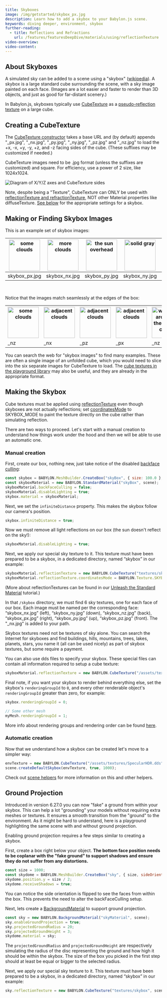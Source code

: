 ```yaml
---
title: Skyboxes
image: /img/getstarted/skybox_px.jpg
description: Learn how to add a skybox to your Babylon.js scene.
keywords: diving deeper, environment, skybox
further-reading:
  - title: Reflections and Refractions
    url: /features/featuresDeepDive/materials/using/reflectionTexture
video-overview:
video-content:
---
```


## About Skyboxes

A simulated sky can be added to a scene using a "skybox" ([wikipedia](<https://en.wikipedia.org/wiki/Skybox_(video_games)>)). A skybox is a large standard cube surrounding the scene, with a sky image painted on each face. (Images are a lot easier and faster to render than 3D objects, and just as good for far-distant scenery.)

In Babylon.js, skyboxes typically use [CubeTexture](/typedoc/classes/babylon.cubetexture) as a [pseudo-reflection texture](#making-the-skybox) on a large cube.

## Creating a CubeTexture

The [CubeTexture constructor](/typedoc/classes/babylon.cubetexture#constructor) takes a base URL and (by default) appends "\_px.jpg", "\_nx.jpg", "\_py.jpg", "\_ny.jpg", "\_pz.jpg" and "\_nz.jpg" to load the +x, -x, +y, -y, +z, and -z facing sides of the cube. (These suffixes may be customized if needed.)

CubeTexture images need to be .jpg format (unless the suffixes are customized) and square. For efficiency, use a power of 2 size, like 1024x1024.

![Diagram of X/Y/Z axes and CubeTexture sides](/img/how_to/Materials/cubetexture1.png)

Note, despite being a "Texture", CubeTexture can ONLY be used with [reflectionTexture and refractionTexture](/features/featuresDeepDive/materials/using/reflectionTexture), NOT other Material properties like diffuseTexture. [See below](#makingtheskybox) for the appropriate settings for a skybox.

## Making or Finding Skybox Images

This is an example set of skybox images:

| <img src="/img/getstarted/skybox_px.jpg" width="100" height="100" alt="some clouds"/> | <img src="/img/getstarted/skybox_nx.jpg" width="100" height="100" alt="more clouds"/> | <img src="/img/getstarted/skybox_py.jpg" width="100" height="100" alt="the sun overhead"/> | <img src="/img/getstarted/skybox_ny.jpg" width="100" height="100" alt="solid gray"/> | <img src="/img/getstarted/skybox_pz.jpg" width="100" height="100" alt="more clouds"/> | <img src="/img/getstarted/skybox_nz.jpg" width="100" height="100" alt="more clouds"/> |
| :-----------------------------------------------------------------------------------: | :-----------------------------------------------------------------------------------: | :----------------------------------------------------------------------------------------: | :----------------------------------------------------------------------------------: | :-----------------------------------------------------------------------------------: | :-----------------------------------------------------------------------------------: |
|                                     skybox_px.jpg                                     |                                     skybox_nx.jpg                                     |                                       skybox_py.jpg                                        |                                    skybox_ny.jpg                                     |                                     skybox_pz.jpg                                     |                                     skybox_nz.jpg                                     |

<br/>

Notice that the images match seamlessly at the edges of the box:

<table><tbody>
<tr>
  <th style={{padding: 10}}><img src="/img/getstarted/skybox_nz.jpg" width="100" height="100" alt="some clouds"/></th>
  <th style={{padding: 10}}><img src="/img/getstarted/skybox_nx.jpg" width="100" height="100" alt="adjacent clouds"/></th>
  <th style={{padding: 10}}><img src="/img/getstarted/skybox_pz.jpg" width="100" height="100" alt="adjacent clouds"/></th>
  <th style={{padding: 10}}><img src="/img/getstarted/skybox_px.jpg" width="100" height="100" alt="adjacent clouds"/></th>
  <th style={{padding: 10}}><img src="/img/getstarted/skybox_nz.jpg" width="100" height="100" alt="wrapping around to the original clouds"/></th>
</tr>
<tr>
  <td>_nz</td>
  <td>_nx</td>
  <td>_pz</td>
  <td>_px</td>
  <td>_nz (again)</td>
</tr>
</tbody></table>
<p></p>

You can search the web for "skybox images" to find many examples. These are often a single image of an unfolded cube, which you would need to slice into the six separate images for CubeTexture to load. The [cube textures in the playground library](/toolsAndResources/assetLibraries/availableTextures#cubetextures) may also be useful, and they are already in the appropriate format.

## Making the Skybox

Cube textures must be applied using [reflectionTexture](/features/featuresDeepDive/materials/using/reflectionTexture) even though skyboxes are not actually reflections; set [coordinatesMode](/typedoc/classes/babylon.texture#coordinatesmode) to SKYBOX_MODE to paint the texture directly on the cube rather than simulating reflection.

There are two ways to proceed. Let's start with a manual creation to understand how things work under the hood and then we will be able to use an automatic one.

### Manual creation
First, create our box, nothing new, just take notice of the disabled [backface culling](https://en.wikipedia.org/wiki/Back-face_culling):
```javascript
const skybox = BABYLON.MeshBuilder.CreateBox("skyBox", { size: 100.0 }, scene);
const skyboxMaterial = new BABYLON.StandardMaterial("skyBox", scene);
skyboxMaterial.backFaceCulling = false;
skyboxMaterial.disableLighting = true;
skybox.material = skyboxMaterial;
```

Next, we set the `infiniteDistance` property. This makes the skybox follow our camera's position.

```javascript
skybox.infiniteDistance = true;
```

Now we must remove all light reflections on our box (the sun doesn't reflect on the sky!):

```javascript
skyboxMaterial.disableLighting = true;
```

Next, we apply our special sky texture to it. This texture must have been prepared to be a skybox, in a dedicated directory, named “skybox” in our example:

```javascript
skyboxMaterial.reflectionTexture = new BABYLON.CubeTexture("textures/skybox", scene);
skyboxMaterial.reflectionTexture.coordinatesMode = BABYLON.Texture.SKYBOX_MODE;
```

(More about reflectionTextures can be found in our [Unleash the Standard Material](https://www.eternalcoding.com/babylon-js-unleash-the-standardmaterial-for-your-babylon-js-game/) tutorial.)

In that `/skybox` directory, we must find 6 sky textures, one for each face of our box. Each image must be named per the corresponding face: “skybox_nx.jpg” (left), “skybox_ny.jpg” (down), “skybox_nz.jpg” (back), “skybox_px.jpg” (right), “skybox_py.jpg” (up), “skybox_pz.jpg” (front). The "\_nx.jpg" is added to your path.

Skybox textures need not be textures of sky alone. You can search the Internet for skyboxes and find buildings, hills, mountains, trees, lakes, planets, stars, you name it (all can be used nicely) as part of skybox textures, but some require a payment.

You can also use dds files to specify your skybox. These special files can contain all information required to setup a cube texture:

```javascript
skyboxMaterial.reflectionTexture = new BABYLON.CubeTexture("/assets/textures/SpecularHDR.dds", scene);
```

Final note, if you want your skybox to render behind everything else, set the skybox's `renderingGroupId` to `0`, and every other renderable object's `renderingGroupId` greater than zero, for example:

```javascript
skybox.renderingGroupId = 0;

// Some other mesh
myMesh.renderingGroupId = 1;
```

More info about rendering groups and rendering order can be found [here](/features/featuresDeepDive/materials/advanced/transparent_rendering).

<Playground id="#UU7RQ#1" title="Simple Skybox Example" description="Simple example of how to add a skybox to your scene." image="/img/playgroundsAndNMEs/divingDeeperEnvironmentSkybox1.jpg"/>

### Automatic creation
Now that we understand how a skybox can be created let's move to a simpler way:

```javascript
envTexture = new BABYLON.CubeTexture("/assets/textures/SpecularHDR.dds", scene);
scene.createDefaultSkybox(envTexture, true, 1000);
```

<Playground id="#BH23ZD#1" title="Playground Example Skybox Helper" description="Simple example of using the Skybox Helper." image="/img/playgroundsAndNMEs/divingDeeperEnvironmentIntro1.jpg" isMain={true} category="Environment"/>

Check out [scene helpers](/features/featuresDeepDive/scene/fastBuildWorld#environmental-helper) for more information on this and other helpers.

## Ground Projection

Introduced in version 6.27.0 you can now "fake" a ground from within your skybox. This can help a lot "grounding" your models without requiring extra meshes or textures. It ensures a smooth transition from the "ground" to the environment. As it might be hard to understand, here is a playground highlighting the same scene with and without ground projection.

<Playground id="#25JK74#0" title="Ground Projection Playground" description="Simple example of using Ground Projection." image="/img/playgroundsAndNMEs/divingDeeperSkyboxGroundProjection.jpg" category="Environment"/>

Enabling ground projection requires a few steps similar to creating a skybox.

First, create a box right below your object. **The bottom face position needs to be coplanar with the "fake ground" to support shadows and ensure they do not suffer from any distortions.**

```javascript
const size = 1000;
const skydome = BABYLON.MeshBuilder.CreateBox("sky", { size, sideOrientation: BABYLON.Mesh.BACKSIDE }, scene);
skydome.position.y = size / 2;
skydome.receiveShadows = true;
```

You can notice the side orientation is flipped to see the faces from within the box. This prevents the need to alter the backFaceCulling setup.

Next, lets create a [BackgroundMaterial](/features/featuresDeepDive/environment/backgroundMaterial) to support ground projection.

```javascript
const sky = new BABYLON.BackgroundMaterial("skyMaterial", scene);
sky.enableGroundProjection = true;
sky.projectedGroundRadius = 20;
sky.projectedGroundHeight = 3;
skydome.material = sky;
```

The `projectedGroundRadius` and `projectedGroundHeight` are respectively simulating the radius of the disc representing the ground and how high it should be within the skybox. The size of the box you picked in the first step should at least be equal or bigger to the selected radius.

Next, we apply our special sky texture to it. This texture must have been prepared to be a skybox, in a dedicated directory, named “skybox” in our example:

```javascript
sky.reflectionTexture = new BABYLON.CubeTexture("textures/skybox", scene);
```
